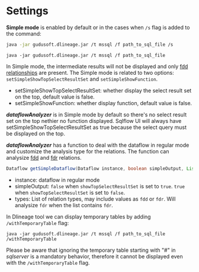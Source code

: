 # Settings

**Simple mode** is enabled by default or in the cases when `/s` flag is added to the command:

```bash
java -jar gudusoft.dlineage.jar /t mssql /f path_to_sql_file /s
```

```
java -jar gudusoft.dlineage.jar /t mssql /f path_to_sql_file
```

In Simple mode, the intermediate results will not be displayed and only [fdd relationships](../../../2.-concepts/data-lineage/dataflow/relations-generated-by-sqlflow.md#the-meaning-of-the-letter-in-fdd-fdr) are present. The Simple mode is related to two options: `setSimpleShowTopSelectResultSet` and `setSimpleShowFunction`.

* setSimpleShowTopSelectResultSet: whether display the select result set on the top, default value is false.
* setSimpleShowFunction: whether display function, default value is false.

_**dataflowAnalyzer**_ is in Simple mode by default so there's no select result set on the top nethier no function displayed. Sqlflow UI will always have setSimpleShowTopSelectResultSet as true because the select query must be displayed on the top.

_**dataflowAnalyzer**_ has a function to deal with the dataflow in regular mode and customize the analysis type for the relations. The function can analysize [fdd](../../../2.-concepts/data-lineage/dataflow/relations-generated-by-sqlflow.md#the-meaning-of-the-letter-in-fdd-fdr) and [fdr](../../../2.-concepts/data-lineage/dataflow/relations-generated-by-sqlflow.md#the-meaning-of-the-letter-in-fdd-fdr) relations.

```java
Dataflow getSimpleDataflow(Dataflow instance, boolean simpleOutput, List <String> types)
```

* instance: dataflow in regular mode&#x20;
* simpleOutput: `false` when `showTopSelectResultSet` is set to `true`. `true` when `showTopSelectResultSet` is set to `false`.
* types: List of relation types, may include values as `fdd` or `fdr`. Will analysize `fdr` when the list contains `fdr`.

In Dlineage tool we can display temporary tables by adding `/withTemporaryTable` flag:

```shell
java -jar gudusoft.dlineage.jar /t mssql /f path_to_sql_file /withTemporaryTable
```

Please be aware that ignoring the temporary table starting with "#" in _sqlserver_ is a mandatory behavior, therefore it cannot be displayed even with the `/withTemporaryTable` flag.
